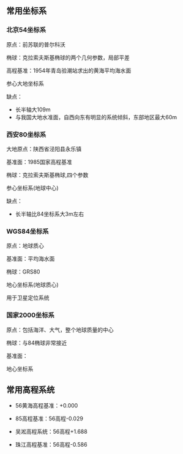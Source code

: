 ## 常用坐标系

### 北京54坐标系

原点：前苏联的普尔科沃

椭球：克拉索夫斯基椭球的两个几何参数，局部平差

高程基准：1954年青岛验潮站求出的黄海平均海水面

参心大地坐标系

缺点：

- 长半轴大109m
- 与我国大地水准面，自西向东有明显的系统倾斜，东部地区最大60m

### 西安80坐标系

大地原点：陕西省泾阳县永乐镇

基准面：1985国家高程基准

椭球：克拉索夫斯基椭球,四个参数

参心坐标系(地球中心)

缺点：

- 长半轴比84坐标系大3m左右

### WGS84坐标系

原点：地球质心

基准面：平均海水面

椭球：GRS80

地心坐标系(地球质心)

用于卫星定位系统



### 国家2000坐标系

原点：包括海洋、大气，整个地球质量的中心

椭球：与84椭球非常接近

基准面：

地心坐标系

## 常用高程系统

- 56黄海高程基准：+0.000

- 85高程基准：56高程-0.029

- 吴淞高程系统：56高程+1.688

- 珠江高程基准：56高程-0.586

  



